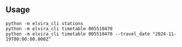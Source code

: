 ## Usage

    python -m elvira_cli stations
    python -m elvira_cli timetable 005510470
    python -m elvira_cli timetable 005510470 --travel_date "2024-11-19T00:00:00.000Z"